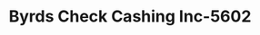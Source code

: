 ---
f_zip-code: 35768
f_state-code: AL
title: Byrds Check Cashing Inc-5602
f_phone: 256-259-1391
f_city-only: Scottsboro
f_address: 620 E Willow Street Scottsboro
f_location-unique-id: '5602'
slug: byrds-check-cashing-inc-5602
updated-on: '2024-05-30T13:46:58.046Z'
created-on: '2024-05-30T13:36:59.803Z'
published-on: '2024-05-30T13:54:32.469Z'
f_city-state: cms/city/scottsboro-al.md
f_company: cms/company/byrds-check-cashing-inc.md
f_state: cms/state/alabama.md
layout: '[payday-loan].html'
tags: payday-loan
---